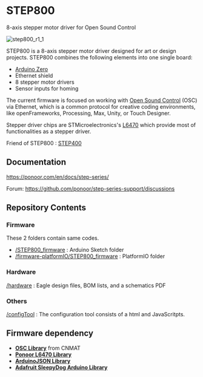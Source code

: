 # STEP800
8-axis stepper motor driver for Open Sound Control

![step800_r1_1](https://user-images.githubusercontent.com/1097902/131634424-28f9508c-f418-4d1a-af06-ffac0bb8adc5.JPG)

STEP800 is a 8-axis stepper motor driver designed for art or design projects. STEP800 combines the following elements into one single board:

- [Arduino Zero](https://www.arduino.cc/en/Guide/ArduinoZero)
- Ethernet shield
- 8 stepper motor drivers
- Sensor inputs for homing

The current firmware is focused on working with [Open Sound Control](http://opensoundcontrol.org/) (OSC) via Ethernet, which is a common protocol for creative coding environments, like openFrameworks, Processing, Max, Unity, or Touch Designer.

Stepper driver chips are STMicroelectronics's [L6470](https://www.st.com/en/motor-drivers/l6470.html) which provide most of functionalities as a stepper driver.


Friend of STEP800 : [STEP400](https://github.com/ponoor/STEP400)

## Documentation
https://ponoor.com/en/docs/step-series/

Forum: https://github.com/ponoor/step-series-support/discussions

## Repository Contents
### Firmware
These 2 folders contain same codes.
- [/STEP800_firmware](https://github.com/ponoor/STEP800/tree/main/STEP800_firmware) : Arduino Sketch folder
- [/firmware-platformIO/STEP800_firmware](https://github.com/ponoor/STEP800/tree/main/firmware-platformIO/STEP800_firmware) : PlatformIO folder

### Hardware
[/hardware](https://github.com/ponoor/STEP800/tree/main/hardware) : Eagle design files, BOM lists, and a schematics PDF

### Others
[/configTool](https://github.com/ponoor/STEP800/tree/main/configTool) : The configuration tool consists of a html and JavaScritpts.

## Firmware dependency
- **[OSC Library](https://github.com/CNMAT/OSC)** from CNMAT
- **[Ponoor L6470 Library](https://github.com/ponoor/Ponoor_L6470_Library)**
- **[ArduinoJSON Library](https://arduinojson.org/)**
- **[Adafruit SleepyDog Arduino Library](https://github.com/adafruit/Adafruit_SleepyDog)**


